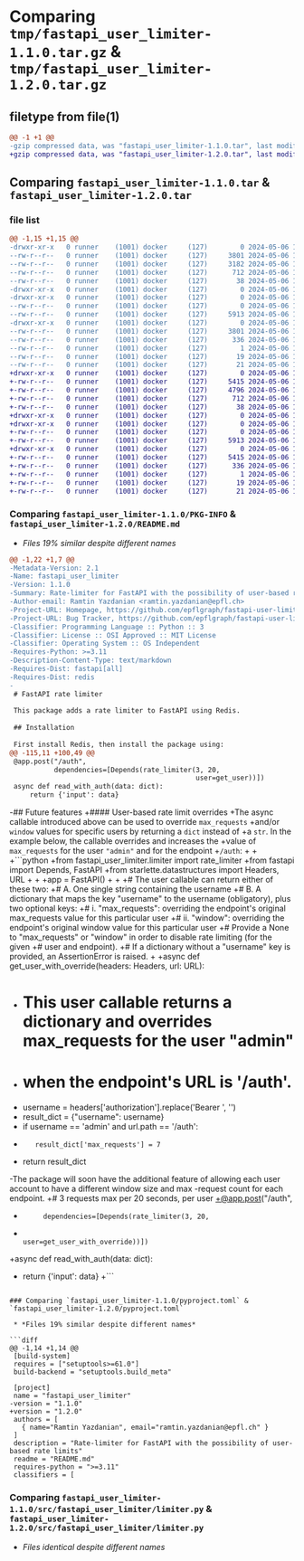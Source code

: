 # Comparing `tmp/fastapi_user_limiter-1.1.0.tar.gz` & `tmp/fastapi_user_limiter-1.2.0.tar.gz`

## filetype from file(1)

```diff
@@ -1 +1 @@
-gzip compressed data, was "fastapi_user_limiter-1.1.0.tar", last modified: Mon May  6 12:04:45 2024, max compression
+gzip compressed data, was "fastapi_user_limiter-1.2.0.tar", last modified: Mon May  6 12:25:25 2024, max compression
```

## Comparing `fastapi_user_limiter-1.1.0.tar` & `fastapi_user_limiter-1.2.0.tar`

### file list

```diff
@@ -1,15 +1,15 @@
-drwxr-xr-x   0 runner    (1001) docker     (127)        0 2024-05-06 12:04:45.537661 fastapi_user_limiter-1.1.0/
--rw-r--r--   0 runner    (1001) docker     (127)     3801 2024-05-06 12:04:45.537661 fastapi_user_limiter-1.1.0/PKG-INFO
--rw-r--r--   0 runner    (1001) docker     (127)     3182 2024-05-06 12:04:29.000000 fastapi_user_limiter-1.1.0/README.md
--rw-r--r--   0 runner    (1001) docker     (127)      712 2024-05-06 12:04:29.000000 fastapi_user_limiter-1.1.0/pyproject.toml
--rw-r--r--   0 runner    (1001) docker     (127)       38 2024-05-06 12:04:45.537661 fastapi_user_limiter-1.1.0/setup.cfg
-drwxr-xr-x   0 runner    (1001) docker     (127)        0 2024-05-06 12:04:45.537661 fastapi_user_limiter-1.1.0/src/
-drwxr-xr-x   0 runner    (1001) docker     (127)        0 2024-05-06 12:04:45.537661 fastapi_user_limiter-1.1.0/src/fastapi_user_limiter/
--rw-r--r--   0 runner    (1001) docker     (127)        0 2024-05-06 12:04:29.000000 fastapi_user_limiter-1.1.0/src/fastapi_user_limiter/__init__.py
--rw-r--r--   0 runner    (1001) docker     (127)     5913 2024-05-06 12:04:29.000000 fastapi_user_limiter-1.1.0/src/fastapi_user_limiter/limiter.py
-drwxr-xr-x   0 runner    (1001) docker     (127)        0 2024-05-06 12:04:45.537661 fastapi_user_limiter-1.1.0/src/fastapi_user_limiter.egg-info/
--rw-r--r--   0 runner    (1001) docker     (127)     3801 2024-05-06 12:04:45.000000 fastapi_user_limiter-1.1.0/src/fastapi_user_limiter.egg-info/PKG-INFO
--rw-r--r--   0 runner    (1001) docker     (127)      336 2024-05-06 12:04:45.000000 fastapi_user_limiter-1.1.0/src/fastapi_user_limiter.egg-info/SOURCES.txt
--rw-r--r--   0 runner    (1001) docker     (127)        1 2024-05-06 12:04:45.000000 fastapi_user_limiter-1.1.0/src/fastapi_user_limiter.egg-info/dependency_links.txt
--rw-r--r--   0 runner    (1001) docker     (127)       19 2024-05-06 12:04:45.000000 fastapi_user_limiter-1.1.0/src/fastapi_user_limiter.egg-info/requires.txt
--rw-r--r--   0 runner    (1001) docker     (127)       21 2024-05-06 12:04:45.000000 fastapi_user_limiter-1.1.0/src/fastapi_user_limiter.egg-info/top_level.txt
+drwxr-xr-x   0 runner    (1001) docker     (127)        0 2024-05-06 12:25:25.202324 fastapi_user_limiter-1.2.0/
+-rw-r--r--   0 runner    (1001) docker     (127)     5415 2024-05-06 12:25:25.198324 fastapi_user_limiter-1.2.0/PKG-INFO
+-rw-r--r--   0 runner    (1001) docker     (127)     4796 2024-05-06 12:25:20.000000 fastapi_user_limiter-1.2.0/README.md
+-rw-r--r--   0 runner    (1001) docker     (127)      712 2024-05-06 12:25:20.000000 fastapi_user_limiter-1.2.0/pyproject.toml
+-rw-r--r--   0 runner    (1001) docker     (127)       38 2024-05-06 12:25:25.202324 fastapi_user_limiter-1.2.0/setup.cfg
+drwxr-xr-x   0 runner    (1001) docker     (127)        0 2024-05-06 12:25:25.198324 fastapi_user_limiter-1.2.0/src/
+drwxr-xr-x   0 runner    (1001) docker     (127)        0 2024-05-06 12:25:25.198324 fastapi_user_limiter-1.2.0/src/fastapi_user_limiter/
+-rw-r--r--   0 runner    (1001) docker     (127)        0 2024-05-06 12:25:20.000000 fastapi_user_limiter-1.2.0/src/fastapi_user_limiter/__init__.py
+-rw-r--r--   0 runner    (1001) docker     (127)     5913 2024-05-06 12:25:20.000000 fastapi_user_limiter-1.2.0/src/fastapi_user_limiter/limiter.py
+drwxr-xr-x   0 runner    (1001) docker     (127)        0 2024-05-06 12:25:25.198324 fastapi_user_limiter-1.2.0/src/fastapi_user_limiter.egg-info/
+-rw-r--r--   0 runner    (1001) docker     (127)     5415 2024-05-06 12:25:25.000000 fastapi_user_limiter-1.2.0/src/fastapi_user_limiter.egg-info/PKG-INFO
+-rw-r--r--   0 runner    (1001) docker     (127)      336 2024-05-06 12:25:25.000000 fastapi_user_limiter-1.2.0/src/fastapi_user_limiter.egg-info/SOURCES.txt
+-rw-r--r--   0 runner    (1001) docker     (127)        1 2024-05-06 12:25:25.000000 fastapi_user_limiter-1.2.0/src/fastapi_user_limiter.egg-info/dependency_links.txt
+-rw-r--r--   0 runner    (1001) docker     (127)       19 2024-05-06 12:25:25.000000 fastapi_user_limiter-1.2.0/src/fastapi_user_limiter.egg-info/requires.txt
+-rw-r--r--   0 runner    (1001) docker     (127)       21 2024-05-06 12:25:25.000000 fastapi_user_limiter-1.2.0/src/fastapi_user_limiter.egg-info/top_level.txt
```

### Comparing `fastapi_user_limiter-1.1.0/PKG-INFO` & `fastapi_user_limiter-1.2.0/README.md`

 * *Files 19% similar despite different names*

```diff
@@ -1,22 +1,7 @@
-Metadata-Version: 2.1
-Name: fastapi_user_limiter
-Version: 1.1.0
-Summary: Rate-limiter for FastAPI with the possibility of user-based rate limits
-Author-email: Ramtin Yazdanian <ramtin.yazdanian@epfl.ch>
-Project-URL: Homepage, https://github.com/epflgraph/fastapi-user-limiter
-Project-URL: Bug Tracker, https://github.com/epflgraph/fastapi-user-limiter/issues
-Classifier: Programming Language :: Python :: 3
-Classifier: License :: OSI Approved :: MIT License
-Classifier: Operating System :: OS Independent
-Requires-Python: >=3.11
-Description-Content-Type: text/markdown
-Requires-Dist: fastapi[all]
-Requires-Dist: redis
-
 # FastAPI rate limiter
 
 This package adds a rate limiter to FastAPI using Redis.
 
 ## Installation
 
 First install Redis, then install the package using:
@@ -115,11 +100,49 @@
 @app.post("/auth",
           dependencies=[Depends(rate_limiter(3, 20,
                                              user=get_user))])
 async def read_with_auth(data: dict):
     return {'input': data}
 ```
 
-## Future features
+#### User-based rate limit overrides
+The async callable introduced above can be used to override `max_requests`
+and/or `window` values for specific users by returning a `dict` instead of
+a `str`. In the example below, the callable overrides and increases the 
+value of `max_requests` for the user `"admin"` and for the endpoint
+`/auth`:
+
+
+```python
+from fastapi_user_limiter.limiter import rate_limiter
+from fastapi import Depends, FastAPI
+from starlette.datastructures import Headers, URL
+
+
+app = FastAPI()
+
+
+# The user callable can return either of these two:
+# A. One single string containing the username
+# B. A dictionary that maps the key "username" to the username (obligatory), plus two optional keys:
+#     i. "max_requests": overriding the endpoint's original max_requests value for this particular user
+#     ii. "window": overriding the endpoint's original window value for this particular user
+# Provide a None to "max_requests" or "window" in order to disable rate limiting (for the given
+# user and endpoint).
+# If a dictionary without a "username" key is provided, an AssertionError is raised.
+
+async def get_user_with_override(headers: Headers, url: URL):
+    # This user callable returns a dictionary and overrides max_requests for the user "admin"
+    # when the endpoint's URL is '/auth'.
+    username = headers['authorization'].replace('Bearer ', '')
+    result_dict = {"username": username}
+    if username == 'admin' and url.path == '/auth':
+        result_dict['max_requests'] = 7
+    return result_dict
 
-The package will soon have the additional feature of allowing each user account to have a different window size and max 
-request count for each endpoint.
+# 3 requests max per 20 seconds, per user
+@app.post("/auth",
+          dependencies=[Depends(rate_limiter(3, 20,
+                                             user=get_user_with_override))])
+async def read_with_auth(data: dict):
+    return {'input': data}
+```
```

### Comparing `fastapi_user_limiter-1.1.0/pyproject.toml` & `fastapi_user_limiter-1.2.0/pyproject.toml`

 * *Files 19% similar despite different names*

```diff
@@ -1,14 +1,14 @@
 [build-system]
 requires = ["setuptools>=61.0"]
 build-backend = "setuptools.build_meta"
 
 [project]
 name = "fastapi_user_limiter"
-version = "1.1.0"
+version = "1.2.0"
 authors = [
   { name="Ramtin Yazdanian", email="ramtin.yazdanian@epfl.ch" }
 ]
 description = "Rate-limiter for FastAPI with the possibility of user-based rate limits"
 readme = "README.md"
 requires-python = ">=3.11"
 classifiers = [
```

### Comparing `fastapi_user_limiter-1.1.0/src/fastapi_user_limiter/limiter.py` & `fastapi_user_limiter-1.2.0/src/fastapi_user_limiter/limiter.py`

 * *Files identical despite different names*

